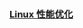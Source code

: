 ### [Linux 性能优化](https://github.com/huangjianchun69/Linux/tree/main/Linux%20%E6%80%A7%E8%83%BD%E4%BC%98%E5%8C%96)
